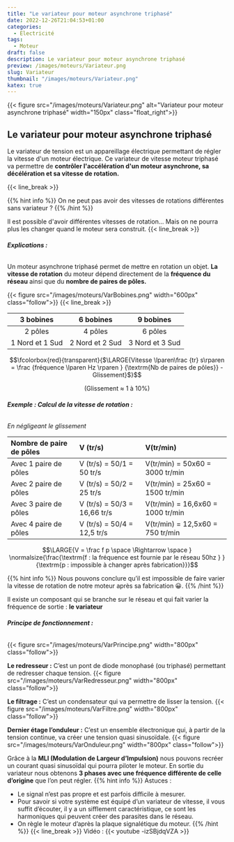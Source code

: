 ```yaml
---
title: "Le variateur pour moteur asynchrone triphasé"
date: 2022-12-26T21:04:53+01:00
categories:
  - Electricité
tags:
  - Moteur
draft: false
description: Le variateur pour moteur asynchrone triphasé
preview: /images/moteurs/Variateur.png
slug: Variateur
thumbnail: "/images/moteurs/Variateur.png"
katex: true
---
```


{{< figure src="/images/moteurs/Variateur.png" alt="Variateur pour moteur asynchrone triphasé" width="150px" class="float_right">}}


## Le variateur pour moteur asynchrone triphasé


Le variateur de tension est un appareillage électrique permettant de régler la vitesse d'un moteur électrique. Ce variateur de vitesse moteur triphasé va permettre de **contrôler l'accélération d'un moteur asynchrone, sa décélération et sa vitesse de rotation.**


{{< line_break >}}


{{% hint info %}}
On ne peut pas avoir des vitesses de rotations différentes sans variateur ?
{{% /hint %}}

Il est possible d'avoir différentes vitesses de rotation... Mais on ne pourra plus les changer quand le moteur sera construit.
{{< line_break >}}
###### __Explications :__

Un moteur asynchrone triphasé permet de mettre en rotation un objet.
**La vitesse de rotation** du moteur dépend directement de la **fréquence du réseau** ainsi que du **nombre de paires de pôles.**

{{< figure src="/images/moteurs/VarBobines.png" width="600px" class="follow">}}
{{< line_break >}}
                                   

|3 bobines       |6 bobines        |9 bobines |
|:---:           |:---:            |:---:     | 
|2 pôles         |4 pôles          |6 pôles   |
|1 Nord et 1 Sud |2 Nord et 2 Sud  |3 Nord et 3 Sud|


$$\fcolorbox{red}{transparent}{$\LARGE{Vitesse \lparen\frac {tr} s\rparen = \frac {fréquence \lparen Hz \rparen } {\textrm{Nb de paires de pôles}} - Glissement}$}$$

<div align="center">(Glissement ≈ 1 à 10%)</div>

###### __Exemple : Calcul de la vitesse de rotation :__ 
*En négligeant le glissement*

|Nombre de paire de pôles |V (tr/s)                    |V(tr/min)                         |
|:---                     |:---                        |:---                              |
|Avec 1 paire de pôles    |V (tr/s) = 50/1 = 50 tr/s   |V(tr/min) = 50x60 = 3000 tr/min   |
|Avec 2 paire de pôles    |V (tr/s) = 50/2 = 25 tr/s   |V(tr/min) = 25x60 = 1500 tr/min   |
|Avec 3 paire de pôles    |V (tr/s) = 50/3 = 16,66 tr/s|V(tr/min) = 16,6x60 = 1000 tr/min |
|Avec 4 paire de pôles    |V (tr/s) = 50/4 = 12,5 tr/s |V(tr/min) = 12,5x60 = 750 tr/min  |


$$\LARGE{V = \frac f p \space \Rightarrow \space }  \normalsize{\frac{\textrm{f : la  fréquence  est  fournie  par le réseau 50hz } } {\textrm{p : impossible à changer après fabrication}}}$$

{{% hint info %}}
Nous pouvons conclure qu’il est impossible de faire varier la vitesse de rotation de notre moteur après sa fabrication &#128512;.
{{% /hint %}}


Il existe un composant qui se branche sur le réseau et qui fait varier la fréquence de sortie : **le variateur**

###### __Principe de fonctionnement :__
{{< figure src="/images/moteurs/VarPrincipe.png" width="800px" class="follow">}}

**Le redresseur :** C’est un pont de diode monophasé (ou triphasé) permettant de redresser chaque tension.
{{< figure src="/images/moteurs/VarRedresseur.png" width="800px" class="follow">}}

**Le filtrage :** C’est un condensateur qui va permettre de lisser la tension.
{{< figure src="/images/moteurs/VarFiltre.png" width="800px" class="follow">}}

**Dernier étage l’onduleur :** C’est un ensemble électronique qui, à partir de la tension continue, va créer une tension quasi sinusoïdale.
{{< figure src="/images/moteurs/VarOnduleur.png" width="800px" class="follow">}}

Grâce à la **MLI (Modulation de Largeur d’Impulsion)** nous pouvons recréer un courant quasi sinusoïdal qui pourra piloter le moteur. En sortie du variateur nous obtenons **3 phases avec une fréquence différente de celle d’origine** que l’on peut régler.
{{% hint info %}}
Astuces :
- Le signal n’est pas propre et est parfois difficile à mesurer.
- Pour savoir si votre système est équipé d’un variateur de vitesse, il vous suffit d’écouter, il y a un sifflement caractéristique, ce sont les harmoniques qui peuvent créer des parasites dans le réseau.
- On règle le moteur d’après la plaque signalétique du moteur.
{{% /hint %}}
{{< line_break >}}
Vidéo :
{{< youtube -izSBjdqVZA >}}
